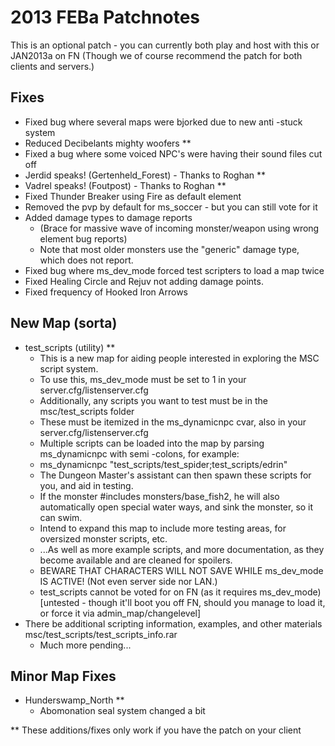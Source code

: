 # 2013 FEBa Patchnotes


This is an optional patch   - you can currently both play and host with this or JAN2013a on FN
(Though we of course recommend the patch for both clients and servers.)

## Fixes

* Fixed bug where several maps were bjorked due to new anti -stuck system
* Reduced Decibelants mighty woofers **
* Fixed a bug where some voiced NPC's were having their sound files cut off
* Jerdid speaks! (Gertenheld_Forest)    - Thanks to Roghan **
* Vadrel speaks! (Foutpost)     - Thanks to Roghan **
* Fixed Thunder Breaker using Fire as default element
* Removed the pvp by default for ms_soccer  - but you can still vote for it
* Added damage types to damage reports
    - (Brace for massive wave of incoming monster/weapon using wrong element bug reports)
    - Note that most older monsters use the "generic" damage type, which does not report.
* Fixed bug where ms_dev_mode forced test scripters to load a map twice
* Fixed Healing Circle and Rejuv not adding damage points.
* Fixed frequency of Hooked Iron Arrows

## New Map (sorta)

* test_scripts (utility) **
    - This is a new map for aiding people interested in exploring the MSC script system.
    - To use this, ms_dev_mode must be set to 1 in your server.cfg/listenserver.cfg
    - Additionally, any scripts you want to test must be in the msc/test_scripts folder
    - These must be itemized in the ms_dynamicnpc cvar, also in your server.cfg/listenserver.cfg
    - Multiple scripts can be loaded into the map by parsing ms_dynamicnpc with semi    -colons, for example:
    - ms_dynamicnpc "test_scripts/test_spider;test_scripts/edrin"
    - The Dungeon Master's assistant can then spawn these scripts for you, and aid in testing.
    - If the monster #includes monsters/base_fish2, he will also automatically open special water ways, and sink the monster, so it can swim.
    - Intend to expand this map to include more testing areas, for oversized monster scripts, etc.
    - ...As well as more example scripts, and more documentation, as they become available and are cleaned for spoilers.
    - BEWARE THAT CHARACTERS WILL NOT SAVE WHILE ms_dev_mode IS ACTIVE! (Not even server side nor LAN.)
    - test_scripts cannot be voted for on FN (as it requires ms_dev_mode) [untested     - though it'll boot you off FN, should you manage to load it, or force it via admin_map/changelevel]
* There be additional scripting information, examples, and other materials msc/test_scripts/test_scripts_info.rar
    - Much more pending...

## Minor Map Fixes

* Hunderswamp_North **
    - Abomonation seal system changed a bit

** These additions/fixes only work if you have the patch on your client